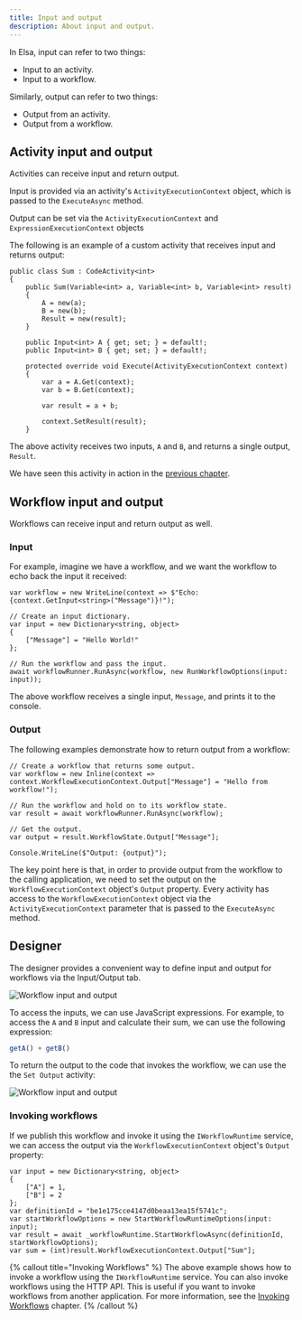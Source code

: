 ```yaml
---
title: Input and output
description: About input and output.
---
```


In Elsa, input can refer to two things:

- Input to an activity.
- Input to a workflow.

Similarly, output can refer to two things:

- Output from an activity.
- Output from a workflow.

## Activity input and output

Activities can receive input and return output.

Input is provided via an activity's `ActivityExecutionContext` object, which is passed to the `ExecuteAsync` method.

Output can be set via the `ActivityExecutionContext` and `ExpressionExecutionContext` objects

The following is an example of a custom activity that receives input and returns output:

```clike
public class Sum : CodeActivity<int>
{
    public Sum(Variable<int> a, Variable<int> b, Variable<int> result)
    {
        A = new(a);
        B = new(b);
        Result = new(result);
    }

    public Input<int> A { get; set; } = default!;
    public Input<int> B { get; set; } = default!;
    
    protected override void Execute(ActivityExecutionContext context)
    {
        var a = A.Get(context);
        var b = B.Get(context);
        
        var result = a + b;
        
        context.SetResult(result);
    }
```

The above activity receives two inputs, `A` and `B`, and returns a single output, `Result`.

We have seen this activity in action in the [previous chapter](./activity#input-and-output).

## Workflow input and output

Workflows can receive input and return output as well.

### Input

For example, imagine we have a workflow, and we want the workflow to echo back the input it received:

```clike
var workflow = new WriteLine(context => $"Echo: {context.GetInput<string>("Message")}!");

// Create an input dictionary.
var input = new Dictionary<string, object>
{
    ["Message"] = "Hello World!"
};

// Run the workflow and pass the input.
await workflowRunner.RunAsync(workflow, new RunWorkflowOptions(input: input));
```

The above workflow receives a single input, `Message`, and prints it to the console.

### Output

The following examples demonstrate how to return output from a workflow:

```clike
// Create a workflow that returns some output.
var workflow = new Inline(context => context.WorkflowExecutionContext.Output["Message"] = "Hello from workflow!");

// Run the workflow and hold on to its workflow state.
var result = await workflowRunner.RunAsync(workflow);

// Get the output.
var output = result.WorkflowState.Output["Message"];

Console.WriteLine($"Output: {output}");
```

The key point here is that, in order to provide output from the workflow to the calling application, we need to set the output on the `WorkflowExecutionContext` object's `Output` property.
Every activity has access to the `WorkflowExecutionContext` object via the `ActivityExecutionContext` parameter that is passed to the `ExecuteAsync` method.

## Designer

The designer provides a convenient way to define input and output for workflows via the Input/Output tab.

![Workflow input and output](/core-concepts/workflow-input-output-1.png)

To access the inputs, we can use JavaScript expressions. For example, to access the `A` and `B` input and calculate their sum, we can use the following expression:

```javascript
getA() + getB()
```

To return the output to the code that invokes the workflow, we can use the the `Set Output` activity:

![Workflow input and output](/core-concepts/workflow-input-output-2.png)

### Invoking workflows

If we publish this workflow and invoke it using the `IWorkflowRuntime` service, we can access the output via the `WorkflowExecutionContext` object's `Output` property:

```clike
var input = new Dictionary<string, object>
{
    ["A"] = 1,
    ["B"] = 2
};
var definitionId = "be1e175cce4147d0beaa13ea15f5741c";
var startWorkflowOptions = new StartWorkflowRuntimeOptions(input: input);
var result = await _workflowRuntime.StartWorkflowAsync(definitionId, startWorkflowOptions);
var sum = (int)result.WorkflowExecutionContext.Output["Sum"];
```

{% callout title="Invoking Workflows" %}
The above example shows how to invoke a workflow using the `IWorkflowRuntime` service.
You can also invoke workflows using the HTTP API. This is useful if you want to invoke workflows from another application.
For more information, see the [Invoking Workflows](../guides/invoking-workflows) chapter.
{% /callout %}

